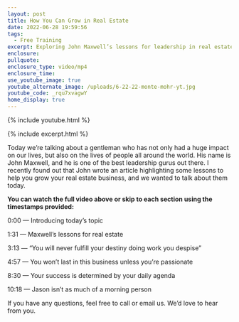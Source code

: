 ```yaml
---
layout: post
title: How You Can Grow in Real Estate
date: 2022-06-28 19:59:56
tags:
  - Free Training
excerpt: Exploring John Maxwell’s lessons for leadership in real estate.
enclosure:
pullquote:
enclosure_type: video/mp4
enclosure_time:
use_youtube_image: true
youtube_alternate_image: /uploads/6-22-22-monte-mohr-yt.jpg
youtube_code: _rqu7xvagwY
home_display: true
---
```

{% include youtube.html %}

{% include excerpt.html %}

Today we’re talking about a gentleman who has not only had a huge impact on our lives, but also on the lives of people all around the world. His name is John Maxwell, and he is one of the best leadership gurus out there. I recently found out that John wrote an article highlighting some lessons to help you grow your real estate business, and we wanted to talk about them today.

**You can watch the full video above or skip to each section using the timestamps provided:**

0:00 — Introducing today’s topic

1:31 — Maxwell’s lessons for real estate

3:13 — “You will never fulfill your destiny doing work you despise”

4:57 — You won’t last in this business unless you’re passionate

8:30 — Your success is determined by your daily agenda

10:18 — Jason isn’t as much of a morning person

If you have any questions, feel free to call or email us. We’d love to hear from you.
